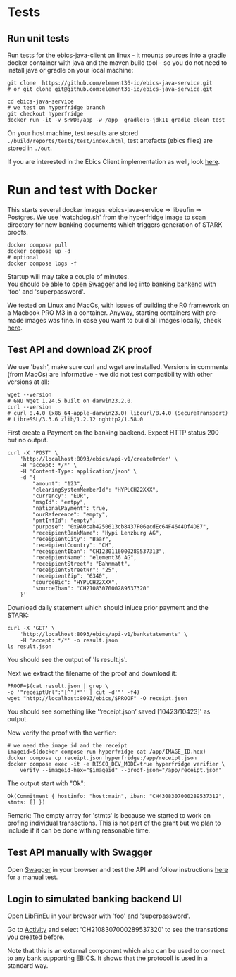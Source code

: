 # Tests


## Run unit tests 


Run tests for the ebics-java-client on linux - it mounts sources into a gradle docker container with java and the maven build tool - so you do not need to install java or gradle on your local machine:

    git clone  https://github.com/element36-io/ebics-java-service.git
    # or git clone git@github.com:element36-io/ebics-java-service.git

    cd ebics-java-service
    # we test on hyperfridge branch
    git checkout hyperfridge
    docker run -it -v $PWD:/app -w /app  gradle:6-jdk11 gradle clean test


On your host machine, test results are stored `./build/reports/tests/test/index.html`, test artefacts (ebics files) are stored in `./out`. 

If you are interested in the Ebics Client implementation as well, look [here](https://github.com/element36-io/ebics-java-client/blob/master/README.md).


# Run and test with Docker 

This starts several docker images: ebics-java-service  => libeufin => Postgres. We use 'watchdog.sh' from the hyperfridge image to scan directory for new banking documents which triggers generation of STARK proofs.  

    
    docker compose pull
    docker compose up -d
    # optional
    docker compose logs -f

Startup will may take a couple of minutes.  
You should be able to [open Swagger](http://localhost:8093/ebics/swagger-ui/?url=/ebics/v2/api-docs/) and log into [banking bankend](manual/manual.md) with 'foo' and 'superpassword'.

We tested on Linux and MacOs, with issues of building the R0 framework on a Macbook PRO M3 in a container. Anyway, starting containers with pre-made images was fine. In case you want to build all images locally, check [here](docker-build.md). 

## Test API and download ZK proof

We use 'bash', make sure curl and wget are installed. Versions in comments (from MacOs) are informative - we did not test compatibility with other versions at all: 


    wget --version
    # GNU Wget 1.24.5 built on darwin23.2.0.
    curl --version
    # curl 8.4.0 (x86_64-apple-darwin23.0) libcurl/8.4.0 (SecureTransport) 
    # LibreSSL/3.3.6 zlib/1.2.12 nghttp2/1.58.0



First create a Payment on the banking backend. Expect HTTP status 200 but no output. 

    curl -X 'POST' \
        'http://localhost:8093/ebics/api-v1/createOrder' \
        -H 'accept: */*' \
        -H 'Content-Type: application/json' \
        -d '{
            "amount": "123",
            "clearingSystemMemberId": "HYPLCH22XXX",
            "currency": "EUR",
            "msgId": "emtpy",
            "nationalPayment": true,
            "ourReference": "empty",
            "pmtInfId": "empty",
            "purpose": "0x9A0cab4250613cb8437F06ecdEc64F4644Df4D87",
            "receipientBankName": "Hypi Lenzburg AG",
            "receipientCity": "Baar",
            "receipientCountry": "CH",
            "receipientIban": "CH1230116000289537313",
            "receipientName": "element36 AG",
            "receipientStreet": "Bahnmatt",
            "receipientStreetNr": "25",
            "receipientZip": "6340",
            "sourceBic": "HYPLCH22XXX",
            "sourceIban": "CH2108307000289537320"
        }'

Download daily statement which should inluce prior payment and the STARK: 

    curl -X 'GET' \
        'http://localhost:8093/ebics/api-v1/bankstatements' \
        -H 'accept: */*' -o result.json
    ls result.json


You should see the output of 'ls result.js'. 

Next we extract the filename of the proof and download it: 

    PROOF=$(cat result.json | grep \
    -o '"receiptUrl":"[^"]*"' | cut -d'"' -f4)
    wget "http://localhost:8093/ebics/$PROOF" -O receipt.json

You should see something like '‘receipt.json’ saved [10423/10423]' as output. 

Now verify the proof with the verifier: 

    # we need the image id and the receipt
    imageid=$(docker compose run hyperfridge cat /app/IMAGE_ID.hex)
    docker compose cp receipt.json hyperfridge:/app/receipt.json 
    docker compose exec -it -e RISC0_DEV_MODE=true hyperfridge verifier \
        verify --imageid-hex="$imageid" --proof-json="/app/receipt.json"

The output start with "Ok": 

    Ok(Commitment { hostinfo: "host:main", iban: "CH4308307000289537312", stmts: [] })

Remark: The empty array for 'stmts' is because we started to work on profing individual transactions. 
This is not part of the grant but we plan to include if it can be done withing reasonable time.   

## Test API manually with Swagger

Open [Swagger](http://localhost:8093/ebics/swagger-ui/?url=/ebics/v2/api-docs/) in your
browser and test the API and follow instructions [here](manual/manual.md) for a manual test.


## Login to simulated banking backend UI

Open [LibFinEu](http://localhost:3000) in your
browser with 'foo' and 'superpassword'. 

Go to [Activity](http://localhost:3000/activity) and select 'CH2108307000289537320' to see the transations you created before. 

Note that this is an external component which also can be used to connect to any bank supporting EBICS. It shows that the protocoll is used in a standard way. 
